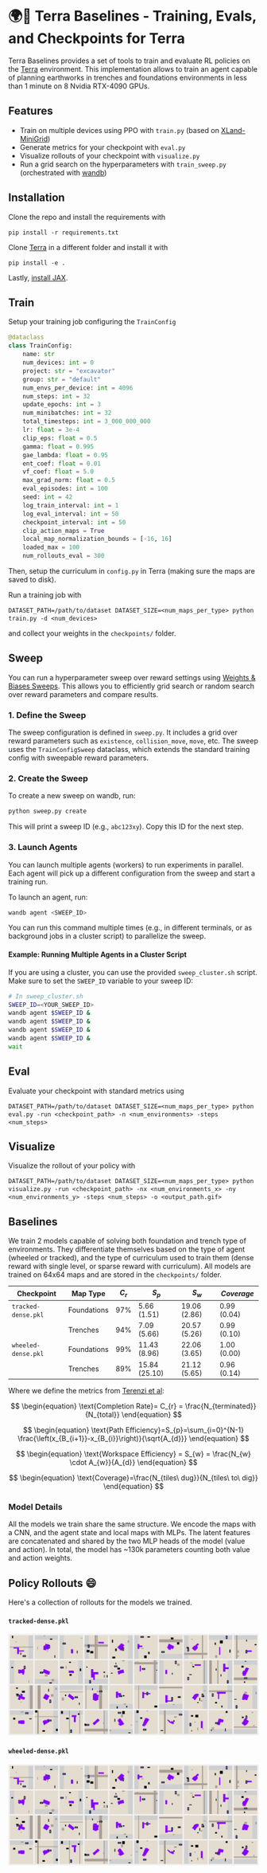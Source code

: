 # 🌍🚀 Terra Baselines - Training, Evals, and Checkpoints for Terra
Terra Baselines provides a set of tools to train and evaluate RL policies on the [Terra](https://github.com/leggedrobotics/Terra) environment. This implementation allows to train an agent capable of planning earthworks in trenches and foundations environments in less than 1 minute on 8 Nvidia RTX-4090 GPUs.

## Features
- Train on multiple devices using PPO with `train.py` (based on [XLand-MiniGrid](https://github.com/corl-team/xland-minigrid))
- Generate metrics for your checkpoint with `eval.py`
- Visualize rollouts of your checkpoint with `visualize.py`
- Run a grid search on the hyperparameters with `train_sweep.py` (orchestrated with [wandb](https://wandb.ai/))

## Installation
Clone the repo and install the requirements with
```
pip install -r requirements.txt
```

Clone [Terra](https://github.com/leggedrobotics/Terra) in a different folder and install it with
```
pip install -e .
```

Lastly, [install JAX](https://jax.readthedocs.io/en/latest/installation.html).

## Train
Setup your training job configuring the `TrainConfig`
``` python
@dataclass
class TrainConfig:
    name: str
    num_devices: int = 0
    project: str = "excavator"
    group: str = "default"
    num_envs_per_device: int = 4096
    num_steps: int = 32
    update_epochs: int = 3
    num_minibatches: int = 32
    total_timesteps: int = 3_000_000_000
    lr: float = 3e-4
    clip_eps: float = 0.5
    gamma: float = 0.995
    gae_lambda: float = 0.95
    ent_coef: float = 0.01
    vf_coef: float = 5.0
    max_grad_norm: float = 0.5
    eval_episodes: int = 100
    seed: int = 42
    log_train_interval: int = 1
    log_eval_interval: int = 50
    checkpoint_interval: int = 50
    clip_action_maps = True
    local_map_normalization_bounds = [-16, 16]
    loaded_max = 100
    num_rollouts_eval = 300
```
Then, setup the curriculum in `config.py` in Terra (making sure the maps are saved to disk).

Run a training job with
```
DATASET_PATH=/path/to/dataset DATASET_SIZE=<num_maps_per_type> python train.py -d <num_devices>
```
and collect your weights in the `checkpoints/` folder.

## Sweep

You can run a hyperparameter sweep over reward settings using [Weights & Biases Sweeps](https://docs.wandb.ai/guides/sweeps). This allows you to efficiently grid search or random search over reward parameters and compare results.

### 1. Define the Sweep

The sweep configuration is defined in `sweep.py`. It includes a grid over reward parameters such as `existence`, `collision_move`, `move`, etc. The sweep uses the `TrainConfigSweep` dataclass, which extends the standard training config with sweepable reward parameters.

### 2. Create the Sweep

To create a new sweep on wandb, run:
```bash
python sweep.py create
```
This will print a sweep ID (e.g., `abc123xy`). Copy this ID for the next step.

### 3. Launch Agents

You can launch multiple agents (workers) to run experiments in parallel. Each agent will pick up a different configuration from the sweep and start a training run.

To launch an agent, run:
```bash
wandb agent <SWEEP_ID>
```
You can run this command multiple times (e.g., in different terminals, or as background jobs in a cluster script) to parallelize the sweep.

#### Example: Running Multiple Agents in a Cluster Script

If you are using a cluster, you can use the provided `sweep_cluster.sh` script. Make sure to set the `SWEEP_ID` variable to your sweep ID:
```bash
# In sweep_cluster.sh
SWEEP_ID=<YOUR_SWEEP_ID>
wandb agent $SWEEP_ID &
wandb agent $SWEEP_ID &
wandb agent $SWEEP_ID &
wandb agent $SWEEP_ID &
wait
```

## Eval
Evaluate your checkpoint with standard metrics using
```
DATASET_PATH=/path/to/dataset DATASET_SIZE=<num_maps_per_type> python eval.py -run <checkpoint_path> -n <num_environments> -steps <num_steps>
```

## Visualize
Visualize the rollout of your policy with
```
DATASET_PATH=/path/to/dataset DATASET_SIZE=<num_maps_per_type> python visualize.py -run <checkpoint_path> -nx <num_environments_x> -ny <num_environments_y> -steps <num_steps> -o <output_path.gif>
```

## Baselines
We train 2 models capable of solving both foundation and trench type of environments. They differentiate themselves based on the type of agent (wheeled or tracked), and the type of curriculum used to train them (dense reward with single level, or sparse reward with curriculum). All models are trained on 64x64 maps and are stored in the `checkpoints/` folder.

| Checkpoint           | Map Type  | $C_r$ | $S_p$ | $S_w$ | $Coverage$ |
|----------------------|-----------|-------|-------|-------|------------|
| `tracked-dense.pkl`  |Foundations|97%|5.66 (1.51)|19.06 (2.86)|0.99 (0.04)|
|                      |Trenches   |94%|7.09 (5.66)|20.57 (5.26)|0.99 (0.10)|
| `wheeled-dense.pkl`  |Foundations|99%|11.43 (8.96)|22.06 (3.65)|1.00 (0.00)|
|                      |Trenches   |89%|15.84 (25.10)|21.12 (5.65)|0.96 (0.14)|

Where we define the metrics from [Terenzi et al](https://arxiv.org/abs/2308.11478):

$$
\begin{equation}
    \text{Completion Rate}= C_{r} = \frac{N_{terminated}}{N_{total}}
\end{equation}
$$

$$
\begin{equation}
    \text{Path Efficiency}=S_{p}=\sum_{i=0}^{N-1} \frac{\left(x_{B_{i+1}}-x_{B_{i}}\right)}{\sqrt{A_{d}}}    
\end{equation}
$$

$$
\begin{equation}
    \text{Workspace Efficiency} = S_{w} = \frac{N_{w} \cdot A_{w}}{A_{d}}    
\end{equation}
$$

$$
\begin{equation}
    \text{Coverage}=\frac{N_{tiles\ dug}}{N_{tiles\ to\ dig}}    
\end{equation}
$$

### Model Details
All the models we train share the same structure. We encode the maps with a CNN, and the agent state and local maps with MLPs. The latent features are concatenated and shared by the two MLP heads of the model (value and action). In total, the model has ~130k parameters counting both value and action weights.

## Policy Rollouts 😄
Here's a collection of rollouts for the models we trained.
####  `tracked-dense.pkl`
![img](assets/tracked-dense.gif)
#### `wheeled-dense.pkl`
![img](assets/wheeled-dense.gif)
